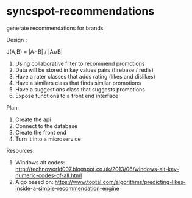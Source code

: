 # syncspot-recommendations
generate recommendations for brands

Design :

 J(A,B) = |A∩B| / |A∪B|

1. Using collaborative filter to recommend promotions
2. Data will be stored in key values pairs (firebase / redis)
3. Have a rater classes that adds rating (likes and dislikes)
4. Have a similars class that finds similar promotions
5. Have a suggestions class that suggests promotions
6. Expose functions to a front end interface 

Plan:

1. Create the api
2. Connect to the database
3. Create the front end 
4. Turn it into a microservice


Resources:
1. Windows alt codes: http://technoworld007.blogspot.co.uk/2013/06/windows-alt-key-numeric-codes-of-all.html
2. Algo based on: https://www.toptal.com/algorithms/predicting-likes-inside-a-simple-recommendation-engine